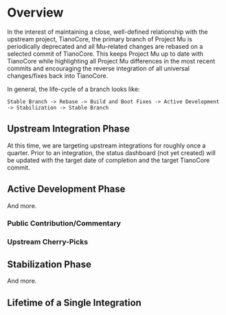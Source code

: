 # Overview

In the interest of maintaining a close, well-defined relationship with the upstream project, TianoCore, the primary branch of Project Mu is periodically deprecated and all Mu-related changes are rebased on a selected commit of TianoCore. This keeps Project Mu up to date with TianoCore while highlighting all Project Mu differences in the most recent commits and encouraging the reverse integration of all universal changes/fixes back into TianoCore.

In general, the life-cycle of a branch looks like:

```
Stable Branch -> Rebase -> Build and Boot Fixes -> Active Development -> Stabilization -> Stable Branch
```

## Upstream Integration Phase

At this time, we are targeting upstream integrations for roughly once a quarter. Prior to an integration, the status dashboard (not yet created) will be updated with the target date of completion and the target TianoCore commit.

## Active Development Phase

And more.

### Public Contribution/Commentary

### Upstream Cherry-Picks

## Stabilization Phase

And more.

## Lifetime of a Single Integration
